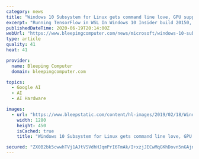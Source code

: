 ```yaml
---
category: news
title: "Windows 10 Subsystem for Linux gets command line love, GPU support"
excerpt: "Running TensorFlow in WSL In Windows 10 Insider build 20150, Microsoft is now previewing these features, and programs like TensorFlow can be used with your GPU in WSL. \"This update will include support for NVIDIA CUDA, which will help enable professionals ..."
publishedDateTime: 2020-06-19T20:14:00Z
webUrl: "https://www.bleepingcomputer.com/news/microsoft/windows-10-subsystem-for-linux-gets-command-line-love-gpu-support/"
type: article
quality: 41
heat: 41

provider:
  name: Bleeping Computer
  domain: bleepingcomputer.com

topics:
  - Google AI
  - AI
  - AI Hardware

images:
  - url: "https://www.bleepstatic.com/content/hl-images/2019/02/18/Windows_WSL.jpg"
    width: 1280
    height: 450
    isCached: true
    title: "Windows 10 Subsystem for Linux gets command line love, GPU support"

secured: "ZX0B2bk5cwwhTVj1AJtVSVdhHJqmPrI6TmAk/I+xzjJECwMqGKhDovn5nGAjniKDF/Sj0rvEaDGrElFygbjcW06rxCivnj3kCdKZErzq1DflSohMlOKEToZ5cvUstYkswZ5pO2fbfGnJ/LaVlfSvN+gcfOm+lGUEPxJ+Z20j1vLSdsG4Uw5IEGNXlm2TOpZ46TNCrcBms+69Ku1Fs4BUOtG1pRLb+iZ7z8oZvowXxp/Um3wYJguW7rB1/Svt+kDsVmjJJBSXuUN1yrXDWLfWKQQD7rOG4B4uxaviwNEfpILyGMDwFGv7N+8Q9vbUuK4FZinxZCLkH4SzrtaJwrIVSA==;5a15jn6vCiaR2lWsVFCKvA=="
---
```


